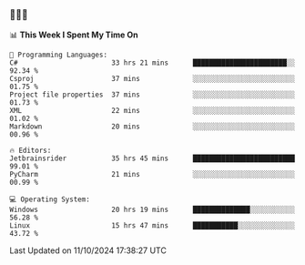 ### 👋👋👋
<!--START_SECTION:waka-->
📊 **This Week I Spent My Time On** 

```text
💬 Programming Languages: 
C#                       33 hrs 21 mins      ███████████████████████░░   92.34 % 
Csproj                   37 mins             ░░░░░░░░░░░░░░░░░░░░░░░░░   01.75 % 
Project file properties  37 mins             ░░░░░░░░░░░░░░░░░░░░░░░░░   01.73 % 
XML                      22 mins             ░░░░░░░░░░░░░░░░░░░░░░░░░   01.02 % 
Markdown                 20 mins             ░░░░░░░░░░░░░░░░░░░░░░░░░   00.96 % 

🔥 Editors: 
Jetbrainsrider           35 hrs 45 mins      █████████████████████████   99.01 % 
PyCharm                  21 mins             ░░░░░░░░░░░░░░░░░░░░░░░░░   00.99 % 

💻 Operating System: 
Windows                  20 hrs 19 mins      ██████████████░░░░░░░░░░░   56.28 % 
Linux                    15 hrs 47 mins      ███████████░░░░░░░░░░░░░░   43.72 % 
```


 Last Updated on 11/10/2024 17:38:27 UTC
<!--END_SECTION:waka-->
